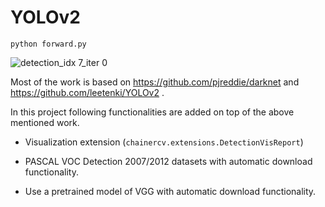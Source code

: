 # YOLOv2

```
python forward.py
```

![detection_idx 7_iter 0](https://cloud.githubusercontent.com/assets/1901008/23846429/c5211bac-0810-11e7-8140-4fc9b1ab4533.jpg)


Most of the work is based on https://github.com/pjreddie/darknet and https://github.com/leetenki/YOLOv2 .

In this project following functionalities are added on top of the above mentioned work.

+ Visualization extension (`chainercv.extensions.DetectionVisReport`)

+ PASCAL VOC Detection 2007/2012 datasets with automatic download functionality.

+ Use a pretrained model of VGG with automatic download functionality.
